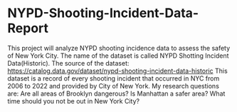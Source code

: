 # NYPD-Shooting-Incident-Data-Report
This project will analyze NYPD shooting incidence data to assess the safety of New York City. The name of the dataset is called NYPD Shotting Incident Data(Historic). The source of the dataset: https://catalog.data.gov/dataset/nypd-shooting-incident-data-historic This dataset is a record of every shooting
incident that occurred in NYC from 2006 to 2022 and provided by City of New York. My research questions are: Are all areas of Brooklyn dangerous? Is Manhattan a safer area? What time should you not be out in New York City?


